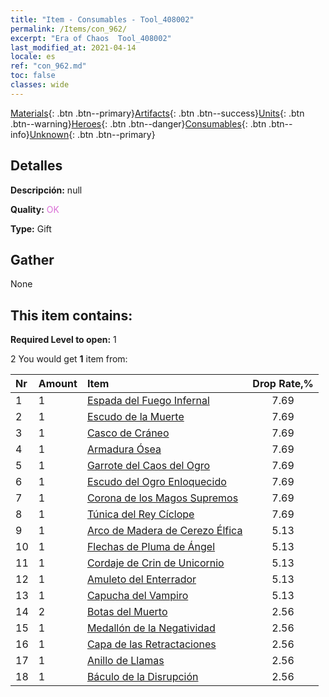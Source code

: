 ```yaml
---
title: "Item - Consumables - Tool_408002"
permalink: /Items/con_962/
excerpt: "Era of Chaos  Tool_408002"
last_modified_at: 2021-04-14
locale: es
ref: "con_962.md"
toc: false
classes: wide
---
```

 [Materials](/es/Items/){: .btn .btn--primary}[Artifacts](/es/Items/Artifacts/){: .btn .btn--success}[Units](/es/Items/Units/){: .btn .btn--warning}[Heroes](/es/Items/Heroes/){: .btn .btn--danger}[Consumables](/es/Items/Consumables/){: .btn .btn--info}[Unknown](/es/Items/Unknown/){: .btn .btn--primary}

## Detalles
 **Descripción:** null

 **Quality:** <span style="color: #DA70D6">OK</span>

 **Type:** Gift

## Gather

  None

## This item contains:

 **Required Level to open:** 1

 2 You would get **1** item  from:

  | Nr | Amount |     Item    | Drop Rate,% |
  |:---|:-------|:------------|:---------:|
  | 1 | 1 | [Espada del Fuego Infernal](/es/Items/art_121/) | 7.69 | 
  | 2 | 1 | [Escudo de la Muerte](/es/Items/art_122/) | 7.69 | 
  | 3 | 1 | [Casco de Cráneo](/es/Items/art_123/) | 7.69 | 
  | 4 | 1 | [Armadura Ósea](/es/Items/art_124/) | 7.69 | 
  | 5 | 1 | [Garrote del Caos del Ogro](/es/Items/art_125/) | 7.69 | 
  | 6 | 1 | [Escudo del Ogro Enloquecido](/es/Items/art_126/) | 7.69 | 
  | 7 | 1 | [Corona de los Magos Supremos](/es/Items/art_127/) | 7.69 | 
  | 8 | 1 | [Túnica del Rey Cíclope](/es/Items/art_128/) | 7.69 | 
  | 9 | 1 | [Arco de Madera de Cerezo Élfica](/es/Items/art_103/) | 5.13 | 
  | 10 | 1 | [Flechas de Pluma de Ángel](/es/Items/art_104/) | 5.13 | 
  | 11 | 1 | [Cordaje de Crin de Unicornio](/es/Items/art_105/) | 5.13 | 
  | 12 | 1 | [Amuleto del Enterrador](/es/Items/art_129/) | 5.13 | 
  | 13 | 1 | [Capucha del Vampiro](/es/Items/art_130/) | 5.13 | 
  | 14 | 2 | [Botas del Muerto](/es/Items/art_131/) | 2.56 | 
  | 15 | 1 | [Medallón de la Negatividad](/es/Items/art_136/) | 2.56 | 
  | 16 | 1 | [Capa de las Retractaciones](/es/Items/art_137/) | 2.56 | 
  | 17 | 1 | [Anillo de Llamas](/es/Items/art_138/) | 2.56 | 
  | 18 | 1 | [Báculo de la Disrupción](/es/Items/art_139/) | 2.56 | 
